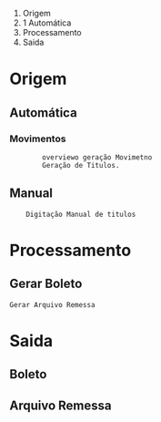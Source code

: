 <!-- TITLE: Integração Bancária -->
<!-- SUBTITLE: Integração Bancária a Pagar -->

1. Origem
2. 1 Automática
2. Processamento
3. Saida
# Origem
## Automática
### Movimentos

			overviewo geração Movimetno
			Geração de Titulos.
			
## Manual
		Digitação Manual de titulos

# Processamento

## Gerar Boleto

	Gerar Arquivo Remessa
	
# Saida
## Boleto
## Arquivo Remessa